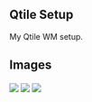 ## Qtile Setup

My Qtile WM setup.

## Images
<img src="~/.dotfiles/static/2.png"  align="center">

<img src="~/.dotfiles/static/3.png"  align="center">

<img src="~/.dotfiles/static/4.png"  align="center">
